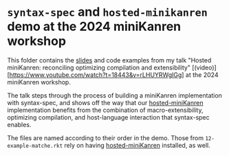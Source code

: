 # `syntax-spec` and `hosted-minikanren` demo at the 2024 miniKanren workshop

This folder contains the [slides](mk-workshop-2024.pdf) and code examples from my talk "Hosted miniKanren: reconciling optimizing compilation and extensibility" [(video)][https://www.youtube.com/watch?t=18443&v=rLHUYRWgIGg] at the 2024 miniKanren workshop.

The talk steps through the process of building a miniKanren implementation with syntax-spec, and shows off the way that our [hosted-miniKanren](https://github.com/michaelballantyne/hosted-minikanren) implementation benefits from the combination of macro-extensibility, optimizing compilation, and host-language interaction that syntax-spec enables.

The files are named according to their order in the demo. Those from `12-example-matche.rkt` rely on having [hosted-miniKanren](https://github.com/michaelballantyne/hosted-minikanren) installed, as well.
